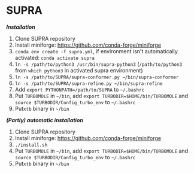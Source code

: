 # SUPRA

***Installation***
1. Clone SUPRA repository
2. Install miniforge: https://github.com/conda-forge/miniforge
3. ```conda env create -f supra.yml```, if environment isn't automatically activated: ```conda activate supra```
5. ```ln -s /path/to/python3 /usr/bin/supra-python3``` (```/path/to/python3``` from ```which python3``` in activated supra environment)
6. ```ln -s /path/to/SUPRA/supra-conformer.py ~/bin/supra-conformer```
7. ```ln -s /path/to/SUPRA/supra-refine.py ~/bin/supra-refine```
8. Add ```export PYTHONPATH=/path/to/SUPRA``` to ```~/.bashrc``` 
9. Put ```TURBOMOLE``` in ```~/bin```, add ```export TURBODIR=$HOME/bin/TURBOMOLE``` and ```source $TURBODIR/Config_turbo_env``` to ```~/.bashrc```
10. Put```xtb``` binary in ```~/bin```

***(Partly) automatic installation***
1. Clone SUPRA repository
2. Install miniforge: https://github.com/conda-forge/miniforge
3. ```./install.sh```
4. Put ```TURBOMOLE``` in ```~/bin```, add ```export TURBODIR=$HOME/bin/TURBOMOLE``` and ```source $TURBODIR/Config_turbo_env``` to ```~/.bashrc```
5. Put```xtb``` binary in ```~/bin```
